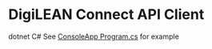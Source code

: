 # DigiLEAN Connect API Client

dotnet C# See [ConsoleApp Program.cs](DigiLean.Api.Client.TestConsoleApp/Program.cs) for example